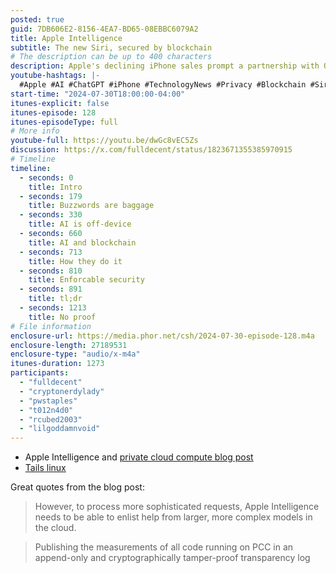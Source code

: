 ```yaml
---
posted: true
guid: 7DB606E2-8156-4EA7-BD65-08EBBC6079A2
title: Apple Intelligence
subtitle: The new Siri, secured by blockchain
# The description can be up to 400 characters
description: Apple's declining iPhone sales prompt a partnership with OpenAI to integrate ChatGPT into devices, replacing Siri. Discussion covers potential privacy concerns, Apple's proposed secure private cloud compute nodes, and blockchain-like technology for transparency. The episode critically examines Apple's promises and the challenges of maintaining security against sophisticated attacks.
youtube-hashtags: |-
  #Apple #AI #ChatGPT #iPhone #TechnologyNews #Privacy #Blockchain #Siri #TechTalks #Innovation #DigitalPrivacy #CloudComputing #OpenAI #TechUpdate #AppleEvent
start-time: "2024-07-30T18:00:00-04:00"
itunes-explicit: false
itunes-episode: 128
itunes-episodeType: full
# More info
youtube-full: https://youtu.be/dwGc8vEC5Zs
discussion: https://x.com/fulldecent/status/1823671355385970915
# Timeline
timeline:
  - seconds: 0
    title: Intro
  - seconds: 179
    title: Buzzwords are baggage
  - seconds: 330
    title: AI is off-device
  - seconds: 660
    title: AI and blockchain
  - seconds: 713
    title: How they do it
  - seconds: 810
    title: Enforcable security
  - seconds: 891
    title: tl;dr
  - seconds: 1213
    title: No proof
# File information
enclosure-url: https://media.phor.net/csh/2024-07-30-episode-128.m4a
enclosure-length: 27189531
enclosure-type: "audio/x-m4a"
itunes-duration: 1273
participants:
  - "fulldecent"
  - "cryptonerdylady"
  - "pwstaples"
  - "t012n4d0"
  - "rcubed2003"
  - "lilgoddamnvoid"
---
```


- Apple Intelligence and [private cloud compute blog post](https://security.apple.com/blog/private-cloud-compute/)
- [Tails linux](https://tails.net/)
<!--end of quick notes-->

Great quotes from the blog post:

> However, to process more sophisticated requests, Apple Intelligence needs to be able to enlist help from larger, more complex models in the cloud.

> Publishing the measurements of all code running on PCC in an append-only and cryptographically tamper-proof transparency log